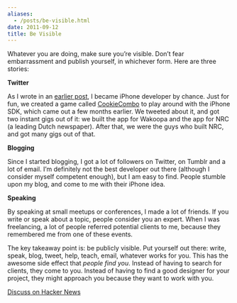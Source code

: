 ```yaml
---
aliases:
  - /posts/be-visible.html
date: 2011-09-12
title: Be Visible
---
```


Whatever you are doing, make sure you’re visible. Don’t fear embarrassment and
publish yourself, in whichever form. Here are three stories:&#10;

**Twitter**

As I wrote in an [earlier post](/post/9873846899/ive-got-an-idea-for-an-app), I
became iPhone developer by chance. Just for fun, we created a game called
[CookieCombo](http://cookiecombo.com/) to play around with the iPhone SDK, which
came out a few months earlier. We tweeted about it, and got two instant gigs out
of it: we built the app for Wakoopa and the app for NRC (a leading Dutch
newspaper). After that, we were the guys who built NRC, and got many gigs out of
that.&#10;

**Blogging**

Since I started blogging, I got a lot of followers on Twitter, on Tumblr and a
lot of email. I’m definitely not the best developer out there (although I
consider myself competent enough), but I am easy to find. People stumble upon my
blog, and come to me with their iPhone idea.&#10;

**Speaking**

By speaking at small meetups or conferences, I made a lot of friends. If you
write or speak about a topic, people consider you an expert. When I was
freelancing, a lot of people referred potential clients to me, because they
remembered me from one of these events.&#10;

The key takeaway point is: be publicly visible. Put yourself out there: write,
speak, blog, tweet, help, teach, email, whatever works for you. This has the
awesome side effect that *people find you*. Instead of having to search for
clients, they come to you. Instead of having to find a good designer for your
project, they might approach you because they want to work with you.&#10;

[Discuss on Hacker News](http://news.ycombinator.com/item?id=2986197)
